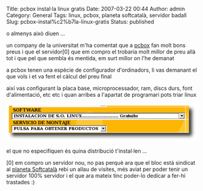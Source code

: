 Title: pcbox instal·la linux gratis
Date: 2007-03-22 00:44
Author: admin
Category: General
Tags: linux, pcbox, planeta softcatalà, servidor badall
Slug: pcbox-instal%c2%b7la-linux-gratis
Status: published

o almenys això diuen ...

un company de la universitat m'ha comentat que a <a href="http://www.pcbox.com" target="_blank" rel="noopener">pcbox</a> fan molt bons preus i que el servidor\[0\] que em compro el trobaria molt millor de preu allà tot i que pel que sembla és mentida, em surt millor on l'he demanat

a pcbox tenen una espècie de configurador d'ordinadors, li vas demanant el que vols i et va fent el càlcul del preu final

així vas configurant la placa base, microprocessador, ram, discs durs, font d'alimentació, etc etc i quan arribes a l'apartat de programari pots triar linux

![pcbox - linux](./wp-content/uploads/2007/03/pcbox-linux.png)

el que no especifiquen és quina distribució t'instal·len ...

\[0\] em compro un servidor nou, no pas perquè ara que el bloc està sindicat al <a href="http://planet.softcatala.org/" target="_blank" rel="noopener">planeta Softcatalà</a> rebi un allau de visites, més aviat per poder tenir un servidor 100% servidor i el que ara mateix tinc poder-lo dedicar a fer-hi trastades :)
